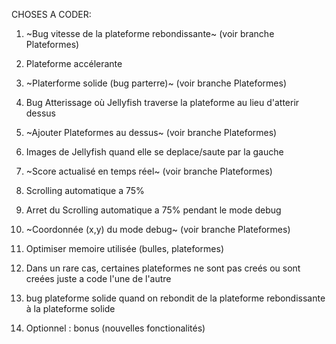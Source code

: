 CHOSES A CODER:

1) ~Bug vitesse de la plateforme rebondissante~ (voir branche Plateformes)
2) Plateforme accélerante 
3) ~Platerforme solide (bug parterre)~ (voir branche Plateformes)
4) Bug Atterissage où Jellyfish traverse la plateforme au lieu d'atterir dessus
5) ~Ajouter Plateformes au dessus~ (voir branche Plateformes)
6) Images de Jellyfish quand elle se deplace/saute par la gauche
7) ~Score actualisé en temps réel~ (voir branche Plateformes)
8) Scrolling automatique a 75%
9) Arret du Scrolling automatique a 75% pendant le mode debug
10) ~Coordonnée (x,y) du mode debug~ (voir branche Plateformes)
11) Optimiser memoire utilisée (bulles, plateformes)
12) Dans un rare cas, certaines plateformes ne sont pas creés ou sont creées juste a code l'une de l'autre
13) bug plateforme solide quand on rebondit de la plateforme rebondissante à la plateforme solide




14) Optionnel : bonus (nouvelles fonctionalités)
